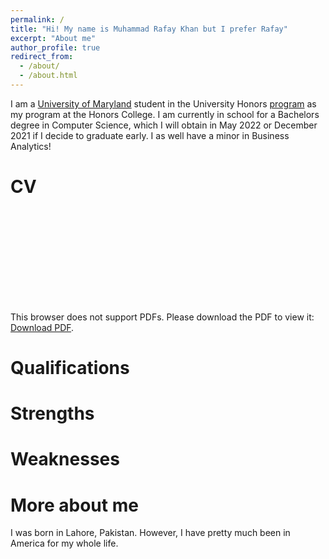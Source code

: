 ```yaml
---
permalink: /
title: "Hi! My name is Muhammad Rafay Khan but I prefer Rafay"
excerpt: "About me"
author_profile: true
redirect_from: 
  - /about/
  - /about.html
---
```


I am a [University of Maryland](https://www.umd.edu/) student in the University Honors  [program](https://www.universityhonors.umd.edu/) as my program at the Honors College. I am currently in school for a Bachelors degree in Computer Science, which I will obtain in May 2022 or December 2021 if I decide to graduate early. I as well have a minor in Business Analytics!

CV
======
<object data="http://mrafaykhan.github.io/files/Resume.pdf" type="application/pdf" width="700px" height="700px">
    <embed src="http://mrafaykhan.github.io/files/Resume.pdf">
        <p>This browser does not support PDFs. Please download the PDF to view it: <a href="http://mrafaykhan.github.io/files/Resume.pdf">Download PDF</a>.</p>
    </embed>
</object>


Qualifications
======


Strengths
======

Weaknesses
======

More about me
======
I was born in Lahore, Pakistan. However, I have pretty much been in America for my whole life.